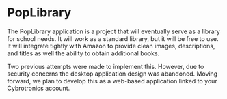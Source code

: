 [//]: # (The following content is for information only)
# PopLibrary

The PopLibrary application is a project that will eventually serve as a library for school needs. It will work as a standard library, but it will be free to use. It will integrate tightly with Amazon to provide clean images, descriptions, and titles as well the ability to obtain additional books.

Two previous attempts were made to implement this. However, due to security concerns the desktop application design was abandoned. Moving forward, we plan to develop this as a web-based application linked to your Cybrotronics account.
